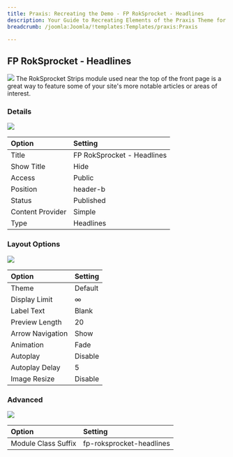 ```yaml
---
title: Praxis: Recreating the Demo - FP RokSprocket - Headlines
description: Your Guide to Recreating Elements of the Praxis Theme for Joomla
breadcrumb: /joomla:Joomla/!templates:Templates/praxis:Praxis

---
```


FP RokSprocket - Headlines
-----
![][demo]
The RokSprocket Strips module used near the top of the front page is a great way to feature some of your site's more notable articles or areas of interest.

### Details
![][demo2]

| Option | Setting |
|:------|:-------|
| Title | FP RokSprocket - Headlines |
| Show Title | Hide |
| Access | Public |
| Position | header-b |
| Status | Published |
| Content Provider | Simple |
| Type | Headlines |

### Layout Options
![][demo3]

| Option | Setting |
|:------|:-------|
| Theme | Default |
| Display Limit | ∞ |
| Label Text | Blank |
| Preview Length | 20 |
| Arrow Navigation | Show |
| Animation | Fade |
| Autoplay | Disable |
| Autoplay Delay | 5 |
| Image Resize | Disable |

### Advanced
![][demo4]

| Option | Setting |
|:------|:-------|
| Module Class Suffix | fp-roksprocket-headlines |

[demo]: assets/demo_2.jpeg
[demo2]: assets/headlines_1.jpeg
[demo3]: assets/headlines_2.jpeg
[demo4]: assets/headlines_3.jpeg